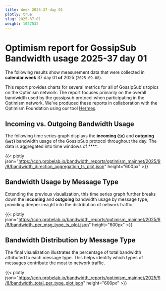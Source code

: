 ```yaml
---
title: Week 2025-37 day 01
plotly: true
slug: 2025-37-01
weight: 1027532
---
```


# Optimism report for GossipSub Bandwidth usage 2025-37 day 01

The following results show measurement data that were collected in **calendar week** 37  day 01 **of** 
2025 (`2025-09-08`).

This report provides charts for several metrics for all of GossipSub's topics on the Optimism network.
The report focuses primarily on the overall bandwidth used by the gossipsub protocol when participating in the Optimism network.
We've produced these reports in collaboration with the Optimism Foundation using our tool [Hermes](/tools/hermes/).

## Incoming vs. Outgoing Bandwidth Usage
The following time series graph displays the **incoming (`in`)** and **outgoing (`out`)** bandwidth usage of the GossipSub protocol throughout the day. The data is aggregated into time windows of ****.

{{< plotly json="https://cdn.probelab.io/bandwidth_reports/optimism_mainnet/2025/9/8/bandwidth_direction_aggregation_ts_plot.json" height="600px" >}}

## Bandwidth Usage by Message Type
Extending the previous visualization, this time series graph further breaks down the **incoming** and **outgoing** bandwidth usage by message type, providing deeper insight into the distribution of network traffic.

{{< plotly json="https://cdn.probelab.io/bandwidth_reports/optimism_mainnet/2025/9/8/bandwidth_per_msg_type_ts_plot.json" height="600px" >}}

## Bandwidth Distribution by Message Type
The final visualization illustrates the percentage of total bandwidth attributed to each message type. This helps identify which types of messages contribute the most to network traffic.

{{< plotly json="https://cdn.probelab.io/bandwidth_reports/optimism_mainnet/2025/9/8/bandwidth_total_per_type_plot.json" height="600px" >}}
